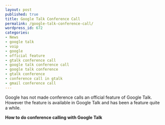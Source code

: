 ```yaml
---
layout: post
published: true
title: Google Talk Conference Call
permalink: /google-talk-conference-call/
wordpress_id: 672
categories:
- News
- google talk
- voip
- google
- official feature
- gtalk conference call
- google talk conference call
- google talk conference
- gtalk conference
- conference call in gtalk
- gmail conference call
---
```



Google has not made conference calls an official feature of Google Talk. However the feature is available in Google Talk and has been a feature quite a while.

<strong>How to do conference calling with Google Talk</strong>

